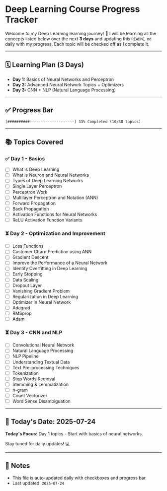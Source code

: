 # Deep Learning Course Progress Tracker

Welcome to my Deep Learning learning journey! 🚀
I will be learning all the concepts listed below over the next **3 days** and updating this `README.md` daily with my progress. Each topic will be checked off as I complete it.

---

## 🗓️ Learning Plan (3 Days)

- **Day 1:** Basics of Neural Networks and Perceptron
- **Day 2:** Advanced Neural Network Topics + Optimizers
- **Day 3:** CNN + NLP (Natural Language Processing)

---

## ✅ Progress Bar

```text
[##########--------------------] 33% Completed (10/30 topics)
```

---

## 📚 Topics Covered

### ✅ Day 1 - Basics
- [ ] What is Deep Learning
- [ ] What is Neuron and Neural Networks
- [ ] Types of Deep Learning Networks
- [ ] Single Layer Perceptron
- [ ] Perceptron Work
- [ ] Multilayer Perceptron and Notation (ANN)
- [ ] Forward Propagation
- [ ] Back Propagation
- [ ] Activation Functions for Neural Networks
- [ ] ReLU Activation Function Variants

### ⏳ Day 2 - Optimization and Improvement
- [ ] Loss Functions
- [ ] Customer Churn Prediction using ANN
- [ ] Gradient Descent
- [ ] Improve the Performance of a Neural Network
- [ ] Identify Overfitting in Deep Learning
- [ ] Early Stopping
- [ ] Data Scaling
- [ ] Dropout Layer
- [ ] Vanishing Gradient Problem
- [ ] Regularization in Deep Learning
- [ ] Optimizer in Neural Network
- [ ] Adagrad
- [ ] RMSprop
- [ ] Adam

### ⏳ Day 3 - CNN and NLP
- [ ] Convolutional Neural Network
- [ ] Natural Language Processing
- [ ] NLP Pipeline
- [ ] Understanding Textual Data
- [ ] Text Pre-processing Techniques
- [ ] Tokenization
- [ ] Stop Words Removal
- [ ] Stemming & Lemmatization
- [ ] n-gram
- [ ] Count Vectorizer
- [ ] Word Sense Disambiguation

---

## 📅 Today's Date: 2025-07-24
**Today's Focus:** Day 1 topics - Start with basics of neural networks.

Stay tuned for daily updates! 💻

---

## 📌 Notes
- This file is auto-updated daily with checkboxes and progress bar.
- Last updated: `2025-07-24`
